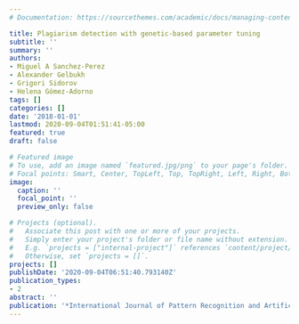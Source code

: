 ```yaml
---
# Documentation: https://sourcethemes.com/academic/docs/managing-content/

title: Plagiarism detection with genetic-based parameter tuning
subtitle: ''
summary: ''
authors:
- Miguel A Sanchez-Perez
- Alexander Gelbukh
- Grigori Sidorov
- Helena Gómez-Adorno
tags: []
categories: []
date: '2018-01-01'
lastmod: 2020-09-04T01:51:41-05:00
featured: true
draft: false

# Featured image
# To use, add an image named `featured.jpg/png` to your page's folder.
# Focal points: Smart, Center, TopLeft, Top, TopRight, Left, Right, BottomLeft, Bottom, BottomRight.
image:
  caption: ''
  focal_point: ''
  preview_only: false

# Projects (optional).
#   Associate this post with one or more of your projects.
#   Simply enter your project's folder or file name without extension.
#   E.g. `projects = ["internal-project"]` references `content/project/deep-learning/index.md`.
#   Otherwise, set `projects = []`.
projects: []
publishDate: '2020-09-04T06:51:40.793140Z'
publication_types:
- 2
abstract: ''
publication: '*International Journal of Pattern Recognition and Artificial Intelligence*'
---
```

